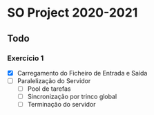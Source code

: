 # SO Project 2020-2021

## Todo
### Exercício 1
- [x] Carregamento do Ficheiro de Entrada e Saída
- [ ] Paralelização do Servidor
  - [ ] Pool de tarefas
  - [ ] Sincronização por trinco global
  - [ ] Terminação do servidor
